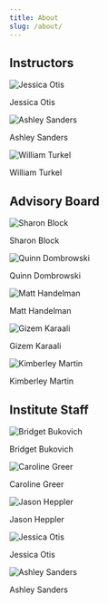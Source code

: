 ```yaml
---
title: About
slug: /about/
---
```


## Instructors

<div class="flex justify-center space-x-4">
  <div class="flex flex-col items-center">
    <div class="w-40 h-40">
      <img class="object-cover rounded-full" src="/images/jo.jpg" alt="Jessica Otis">
    </div>
    <div class="mt-6 text-center">
      <p class="text-lg font-bold">Jessica Otis</p>
    </div>
  </div>

  <div class="flex flex-col items-center">
    <div class="w-40 h-40">
      <img class="object-cover rounded-full" src="/images/as.jpg" alt="Ashley Sanders">
    </div>
    <div class="mt-6 text-center">
      <p class="text-lg font-bold">Ashley Sanders</p>
    </div>
  </div>

  <div class="flex flex-col items-center">
    <div class="w-40 h-40">
      <img class="object-cover rounded-full" src="/images/bt.jpg" alt="William Turkel">
    </div>
    <div class="mt-6 text-center">
      <p class="text-lg font-bold">William Turkel</p>
    </div>
  </div>
</div>

## Advisory Board

<div class="flex justify-center space-x-4">
  <div class="flex flex-col items-center">
    <div class="w-40 h-40">
      <img class="object-cover rounded-full" src="/images/SharonBlockBioPic.JPG" alt="Sharon Block">
    </div>
    <div class="mt-6 text-center">
      <p class="text-lg font-bold">Sharon Block</p>
    </div>
  </div>

  <div class="flex flex-col items-center">
    <div class="w-40 h-40">
      <img class="object-cover rounded-full" src="/images/comingsoon.png" alt="Quinn Dombrowski">
    </div>
    <div class="mt-6 text-center">
      <p class="text-lg font-bold">Quinn Dombrowski</p>
    </div>
  </div>

  <div class="flex flex-col items-center">
    <div class="w-40 h-40">
      <img class="object-cover rounded-full" src="/images/handelman.png" alt="Matt Handelman">
    </div>
    <div class="mt-6 text-center">
      <p class="text-lg font-bold">Matt Handelman</p>
    </div>
  </div>

  <div class="flex flex-col items-center">
    <div class="w-40 h-40">
      <img class="object-cover rounded-full" src="/images/gizem.png" alt="Gizem Karaali">
    </div>
    <div class="mt-6 text-center">
      <p class="text-lg font-bold">Gizem Karaali</p>
    </div>
  </div>

  <div class="flex flex-col items-center">
  <div class="w-40 h-40">
      <img class="object-cover rounded-full" src="/images/km.png" alt="Kimberley Martin">
    </div>
    <div class="mt-6 text-center">
      <p class="text-lg font-bold">Kimberley Martin</p>
    </div>
  </div>

</div>

## Institute Staff

<div class="flex justify-center space-x-4">
  <div class="flex flex-col items-center">
    <div class="w-40 h-40">
      <img class="object-cover rounded-full" src="/images/bb.jpg" alt="Bridget Bukovich">
    </div>
    <div class="mt-6 text-center">
      <p class="text-lg font-bold">Bridget Bukovich</p>
    </div>
  </div>

<div class="flex flex-col items-center">
    <div class="w-40 h-40">
      <img class="object-cover rounded-full" src="/images/cg.png" alt="Caroline Greer">
    </div>
    <div class="mt-6 text-center">
      <p class="text-lg font-bold">Caroline Greer</p>
    </div>
  </div>

  <div class="flex flex-col items-center">
    <div class="w-40 h-40">
      <img class="object-cover rounded-full" src="/images/jh.jpg" alt="Jason Heppler">
    </div>
    <div class="mt-6 text-center">
      <p class="text-lg font-bold">Jason Heppler</p>
    </div>
  </div>

  <div class="flex flex-col items-center">
    <div class="w-40 h-40">
      <img class="object-cover rounded-full" src="/images/jo.jpg" alt="Jessica Otis">
    </div>
    <div class="mt-6 text-center">
      <p class="text-lg font-bold">Jessica Otis</p>
    </div>
  </div>

  <div class="flex flex-col items-center">
    <div class="w-40 h-40">
      <img class="object-cover rounded-full" src="/images/as.jpg" alt="Ashley Sanders">
    </div>
    <div class="mt-6 text-center">
      <p class="text-lg font-bold">Ashley Sanders</p>
    </div>
  </div>
</div>
